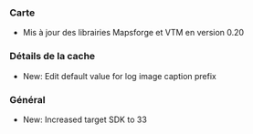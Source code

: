 ### Carte
- Mis à jour des librairies Mapsforge et VTM en version 0.20

### Détails de la cache
- New: Edit default value for log image caption prefix

### Général
- New: Increased target SDK to 33
